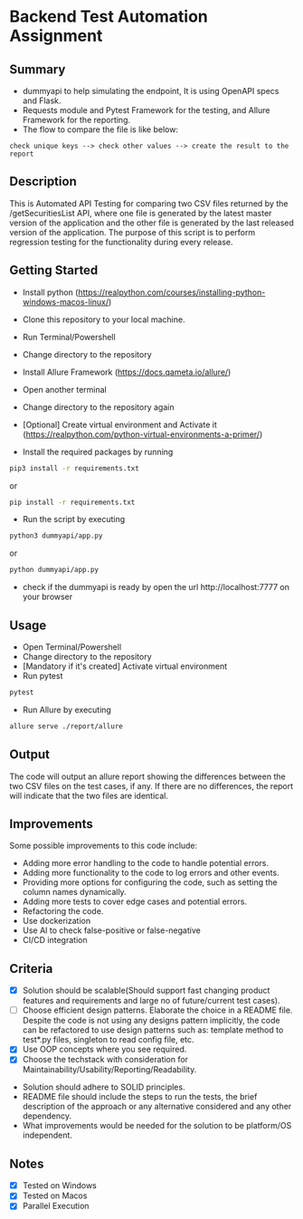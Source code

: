 # Backend Test Automation Assignment

## Summary

- dummyapi to help simulating the endpoint, It is using OpenAPI specs and Flask.
- Requests module and Pytest Framework for the testing, and Allure Framework for the reporting.
- The flow to compare the file is like below:

```text
check unique keys --> check other values --> create the result to the report
```

## Description

This is Automated API Testing for comparing two CSV files returned by the /getSecuritiesList API, where one file is generated by the latest master version of the application and the other file is generated by the last released version of the application. The purpose of this script is to perform regression testing for the functionality during every release.

## Getting Started

- Install python (<https://realpython.com/courses/installing-python-windows-macos-linux/>)
- Clone this repository to your local machine.
- Run Terminal/Powershell
- Change directory to the repository
- Install Allure Framework (<https://docs.qameta.io/allure/>)
- Open another terminal
- Change directory to the repository again
- [Optional] Create virtual environment and Activate it (<https://realpython.com/python-virtual-environments-a-primer/>)

- Install the required packages by running

```bash
pip3 install -r requirements.txt
```

or

```bash
pip install -r requirements.txt
```

- Run the script by executing

```bash
python3 dummyapi/app.py
```

or

```bash
python dummyapi/app.py
```

- check if the dummyapi is ready by open the url http://localhost:7777 on your browser

## Usage

- Open Terminal/Powershell
- Change directory to the repository
- [Mandatory if it's created] Activate virtual environment
- Run pytest

```bash
pytest
```

- Run Allure by executing

```bash
allure serve ./report/allure
```

## Output

The code will output an allure report showing the differences between the two CSV files on the test cases, if any. If there are no differences, the report will indicate that the two files are identical.

## Improvements

Some possible improvements to this code include:

- Adding more error handling to the code to handle potential errors.
- Adding more functionality to the code to log errors and other events.
- Providing more options for configuring the code, such as setting the column names dynamically.
- Adding more tests to cover edge cases and potential errors.
- Refactoring the code.
- Use dockerization
- Use AI to check false-positive or false-negative
- CI/CD integration

## Criteria

- [x] Solution should be scalable(Should support fast changing product features and requirements and large no of future/current test cases).
- [ ] Choose efficient design patterns. Elaborate the choice in a README file.
      Despite the code is not using any designs pattern implicitly, the code can be refactored to use design patterns such as: template method to test\*.py files, singleton to read config file, etc.
- [x] Use OOP concepts where you see required.
- [x] Choose the techstack with consideration for Maintainability/Usability/Reporting/Readability.

- Solution should adhere to SOLID principles.
- README file should include the steps to run the tests, the brief description of the approach or any alternative considered and any other dependency.
- What improvements would be needed for the solution to be platform/OS independent.

## Notes

- [x] Tested on Windows
- [x] Tested on Macos
- [x] Parallel Execution

